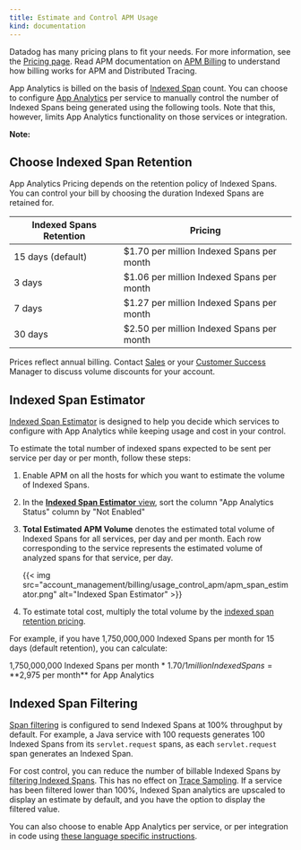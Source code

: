 ```yaml
---
title: Estimate and Control APM Usage
kind: documentation
---
```


Datadog has many pricing plans to fit your needs. For more information, see the [Pricing page][1].
Read APM documentation on [APM Billing][2] to understand how billing works for APM and Distributed Tracing.

App Analytics is billed on the basis of [Indexed Span][3] count. You can choose to configure [App Analytics][4] per service to manually control the number of Indexed Spans being generated using the following tools. Note that this, however, limits App Analytics functionality on those services or integration.

**Note:**

## Choose Indexed Span Retention

App Analytics Pricing depends on the retention policy of Indexed Spans. You can control your bill by choosing the duration Indexed Spans are retained for.

| Indexed Spans Retention | Pricing                                    |
|--------------------------|--------------------------------------------|
| 15 days (default)        | $1.70 per million Indexed Spans per month |
| 3 days                   | $1.06 per million Indexed Spans per month |
| 7 days                   | $1.27 per million Indexed Spans per month |
| 30 days                  | $2.50 per million Indexed Spans per month |

Prices reflect annual billing. Contact [Sales][5] or your [Customer Success][6] Manager to discuss volume discounts for your account.

## Indexed Span Estimator

[Indexed Span Estimator][7] is designed to help you decide which services to configure with App Analytics while keeping usage and cost in your control.

To estimate the total number of indexed spans expected to be sent per service per day or per month, follow these steps:

1. Enable APM on all the hosts for which you want to estimate the volume of Indexed Spans.
2. In the [**Indexed Span Estimator** view][7], sort the column "App Analytics Status" column by "Not Enabled"
3. **Total Estimated APM Volume** denotes the estimated total volume of Indexed Spans for all services, per day and per month. Each row corresponding to the service represents the estimated volume of analyzed spans for that service, per day.

    {{< img src="account_management/billing/usage_control_apm/apm_span_estimator.png" alt="Indexed Span Estimator" >}}

4. To estimate total cost, multiply the total volume by the [indexed span retention pricing][8].

For example, if you have 1,750,000,000 Indexed Spans per month for 15 days (default retention), you can calculate:

1,750,000,000 Indexed Spans per month * $1.70 / 1 million Indexed Spans = **$2,975 per month** for App Analytics

## Indexed Span Filtering

[Span filtering][9] is configured to send Indexed Spans at 100% throughput by default. For example, a Java service with 100 requests generates 100 Indexed Spans from its `servlet.request` spans, as each `servlet.request` span generates an Indexed Span.

For cost control, you can reduce the number of billable Indexed Spans by [filtering Indexed Spans][9]. This has no effect on [Trace Sampling][10]. If a service has been filtered lower than 100%, Indexed Span analytics are upscaled to display an estimate by default, and you have the option to display the filtered value.

You can also choose to enable App Analytics per service, or per integration in code using [these language specific instructions][11].

[1]: https://www.datadoghq.com/pricing
[2]: /account_management/billing/apm_distributed_tracing/
[3]: /tracing/visualization/#indexed-span
[4]: /tracing/app_analytics/
[5]: mailto:sales@datadoghq.com
[6]: mailto:success@datadoghq.com
[7]: https://app.datadoghq.com/apm/settings
[8]: /account_management/billing/usage_control_apm/#choose-analyzed-span-retention
[9]: https://app.datadoghq.com/apm/settings?env=datadoghq.com&activeTab=0
[10]: /tracing/guide/trace_sampling_and_storage/
[11]: /tracing/app_analytics/?tab=java#configure-additional-services-optional
